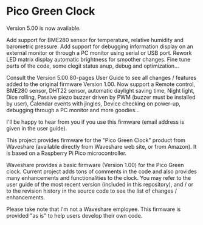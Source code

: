 # Pico Green Clock
Version 5.00 is now available.

Add support for BME280 sensor for temperature, relative humidity and barometric pressure.
Add support for debugging information display on an external monitor or through a PC monitor using serial or USB port.
Rework LED matrix display automatic brightness for smoother changes.
Fine tune parts of the code, some clegit status
anup, debug and optimization...

Consult the Version 5.00 80-pages User Guide to see all changes / features added to the original firmware Version 1.00. 
Now support a Remote control, BME280 sensor, DHT22 sensor, automatic daylight saving time, Night light, Dice rolling, Passive piezo buzzer driven by PWM (buzzer must be installed by user), Calendar events with jingles, Device checking on power-up, debugging through a PC monitor and more goodies...

I'll be happy to hear from you if you use this firmware (email address is given in the user guide).

This project provides firmware for the "Pico Green Clock" product from Waveshare (available directly from Waveshare web site, or from Amazon).
It is based on a Raspberry Pi Pico microcontroller.

Waveshare provides a basic firmware (Version 1.00) for the Pico Green clock. Current project adds tons of comments in the code and also provides many
enhancements and functionalities to the clock. You may refer to the user guide of the most recent version (included in this repository), and / or to the revision history in the source code to see the list of changes / enhancements.

Please take note that I'm not a Waveshare employee. This firmware is provided "as is" to help users develop their own code.
